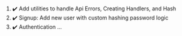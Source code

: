 1. ✔️ Add utilities to handle Api Errors, Creating Handlers, and Hash
2. ✔️ Signup: Add new user with custom hashing password logic
3. ✔️ Authentication ...